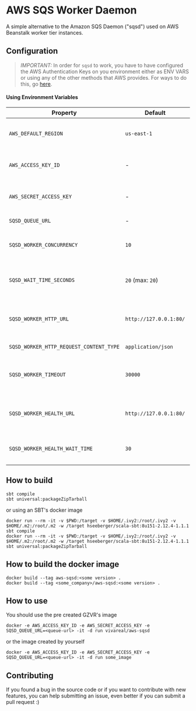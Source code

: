 # AWS SQS Worker Daemon

A simple alternative to the Amazon SQS Daemon ("sqsd") used on AWS Beanstalk worker tier instances.


## Configuration
> *IMPORTANT:* In order for `sqsd` to work, you have to have configured the AWS Authentication Keys on you environment either as ENV VARS or using any of the other methods that AWS provides. For ways to do this, go [here](http://docs.aws.amazon.com/AWSSdkDocsJava/latest/DeveloperGuide/credentials.html).

#### Using Environment Variables

| **Property**                            | **Default**            | **Required**                       | **Description**                                                           |
|-----------------------------------------|------------------------|------------------------------------|---------------------------------------------------------------------------|
| `AWS_DEFAULT_REGION`                    | `us-east-1`            | no                                 | The region name of the AWS SQS queue.                                     |
| `AWS_ACCESS_KEY_ID`                     | -                      | yes                                | The access key to access the AWS SQS queue.                               |
| `AWS_SECRET_ACCESS_KEY`                 | -                      | yes                                | The secret key to access the AWS SQS queue.                               |
| `SQSD_QUEUE_URL`                        | -                      | yes                                | Your queue URL.                                                           |
| `SQSD_WORKER_CONCURRENCY`               | `10`                   | no                                 | Max number of messages process in parallel.                               |
| `SQSD_WAIT_TIME_SECONDS`                | `20` (max: `20`)       | no                                 | Long polling wait time when querying the queue.                           |
| `SQSD_WORKER_HTTP_URL`                  | `http://127.0.0.1:80/` | no                                 | Your service endpoint/path where to POST the messages.                    |
| `SQSD_WORKER_HTTP_REQUEST_CONTENT_TYPE` | `application/json`     | yes                                | Message MIME Type.                                                        |
| `SQSD_WORKER_TIMEOUT`                   | `30000`                | no                                 | Max time that waiting for a worker response in milliseconds.              |
| `SQSD_WORKER_HEALTH_URL`                | `http://127.0.0.1:80/` | no                                 | Your service endpoint/path for your service health.                       |
| `SQSD_WORKER_HEALTH_WAIT_TIME`          | `30`                   | no                                 | Time to between health checks.                                            |


## How to build
```
sbt compile
sbt universal:packageZipTarball
```
or using an SBT's docker image

```
docker run --rm -it -v $PWD:/target -v $HOME/.ivy2:/root/.ivy2 -v $HOME/.m2:/root/.m2 -w /target hseeberger/scala-sbt:8u151-2.12.4-1.1.1 sbt compile
docker run --rm -it -v $PWD:/target -v $HOME/.ivy2:/root/.ivy2 -v $HOME/.m2:/root/.m2 -w /target hseeberger/scala-sbt:8u151-2.12.4-1.1.1 sbt universal:packageZipTarball
``` 

## How to build the docker image
```
docker build --tag aws-sqsd:<some version> .
docker build --tag <some_company>/aws-sqsd:<some version> .
```

## How to use

You should use the pre created GZVR's image
````
docker -e AWS_ACCESS_KEY_ID -e AWS_SECRET_ACCESS_KEY -e SQSD_QUEUE_URL=<queue-url> -it -d run vivareal/aws-sqsd
````

or the image created by yourself

````
docker -e AWS_ACCESS_KEY_ID -e AWS_SECRET_ACCESS_KEY -e SQSD_QUEUE_URL=<queue-url> -it -d run some_image
````

## Contributing

If you found a bug in the source code or if you want to contribute with new features,
you can help submitting an issue, even better if you can submit a pull request :)
